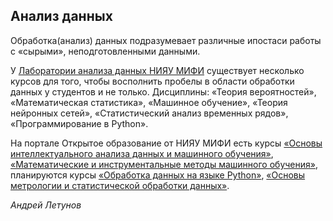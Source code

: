 ## Анализ данных

Обработка(анализ) данных подразумевает различные ипостаси работы с «сырыми», неподготовленными данными. 

У [Лаборатории анализа данных НИЯУ МИФИ](https://datalearning.ru/)  существует несколько курсов для того, чтобы восполнить пробелы в области обработки данных у студентов и не только. Дисциплины: «Теория вероятностей», «Математическая статистика», «Машинное обучение», «Теория нейронных сетей», «Статистический анализ временных рядов», «Программирование в Python».

На портале Открытое образование от НИЯУ МИФИ есть курсы [«Основы интеллектуального анализа данных и машинного обучения»](https://openedu.ru/course/mephi/mephi_oiadmo/), [«Математические и инструментальные методы машинного обучения»](https://openedu.ru/course/mephi/mephi_011_machinelearning/), планируются курсы [«Обработка данных на языке Python»](https://openedu.ru/course/mephi/mephi_python/), [«Основы метрологии и статистической обработки данных»](https://openedu.ru/course/mephi/mephi_omsod/).

*Андрей Летунов*
